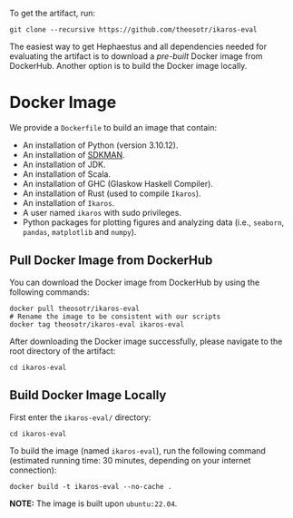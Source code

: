 To get the artifact, run:

```
git clone --recursive https://github.com/theosotr/ikaros-eval
```

The easiest way to get Hephaestus and all dependencies needed for evaluating 
the artifact is to download a _pre-built_ Docker 
image from DockerHub. Another option is to build the Docker 
image locally.

Docker Image
============

We provide a `Dockerfile` to build an image that contain:

* An installation of Python (version 3.10.12).
* An installation of [SDKMAN](https://sdkman.io/).
* An installation of JDK.
* An installation of Scala.
* An installation of GHC (Glaskow Haskell Compiler).
* An installation of Rust (used to compile `Ikaros`).
* An installation of `Ikaros`.
* A user named `ikaros` with sudo privileges.
* Python packages for plotting figures
  and analyzing data (i.e., `seaborn`, `pandas`, 
  `matplotlib` and `numpy`).

Pull Docker Image from DockerHub
--------------------------------

You can download the Docker image from DockerHub by using the following 
commands:

```
docker pull theosotr/ikaros-eval
# Rename the image to be consistent with our scripts
docker tag theosotr/ikaros-eval ikaros-eval
```

After downloading the Docker image successfully, 
please navigate to the root directory of the artifact:

```
cd ikaros-eval
```

Build Docker Image Locally
--------------------------

First enter the `ikaros-eval/` directory:

```
cd ikaros-eval
```

To build the image (named `ikaros-eval`), run the following command 
(estimated running time: 30 minutes, depending on your internet 
connection):

```
docker build -t ikaros-eval --no-cache .
```

**NOTE:** The image is built upon `ubuntu:22.04`.
